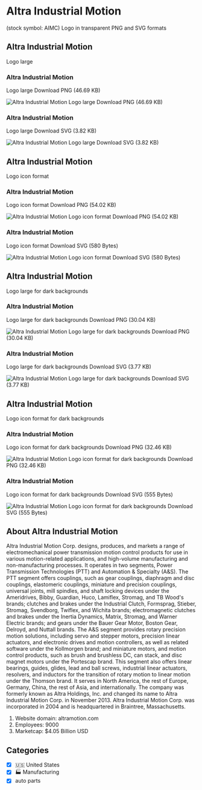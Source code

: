 # Altra Industrial Motion
 (stock symbol: AIMC) Logo in transparent PNG and SVG formats

## Altra Industrial Motion
 Logo large

### Altra Industrial Motion
 Logo large Download PNG (46.69 KB)

![Altra Industrial Motion
 Logo large Download PNG (46.69 KB)](/img/orig/AIMC_BIG-0dcb6cbb.png)

### Altra Industrial Motion
 Logo large Download SVG (3.82 KB)

![Altra Industrial Motion
 Logo large Download SVG (3.82 KB)](/img/orig/AIMC_BIG-b2db498d.svg)

## Altra Industrial Motion
 Logo icon format

### Altra Industrial Motion
 Logo icon format Download PNG (54.02 KB)

![Altra Industrial Motion
 Logo icon format Download PNG (54.02 KB)](/img/orig/AIMC-214c67c3.png)

### Altra Industrial Motion
 Logo icon format Download SVG (580 Bytes)

![Altra Industrial Motion
 Logo icon format Download SVG (580 Bytes)](/img/orig/AIMC-3d4f5325.svg)

## Altra Industrial Motion
 Logo large for dark backgrounds

### Altra Industrial Motion
 Logo large for dark backgrounds Download PNG (30.04 KB)

![Altra Industrial Motion
 Logo large for dark backgrounds Download PNG (30.04 KB)](/img/orig/AIMC_BIG.D-df4d1056.png)

### Altra Industrial Motion
 Logo large for dark backgrounds Download SVG (3.77 KB)

![Altra Industrial Motion
 Logo large for dark backgrounds Download SVG (3.77 KB)](/img/orig/AIMC_BIG.D-e1803e29.svg)

## Altra Industrial Motion
 Logo icon format for dark backgrounds

### Altra Industrial Motion
 Logo icon format for dark backgrounds Download PNG (32.46 KB)

![Altra Industrial Motion
 Logo icon format for dark backgrounds Download PNG (32.46 KB)](/img/orig/AIMC.D-8d95eca5.png)

### Altra Industrial Motion
 Logo icon format for dark backgrounds Download SVG (555 Bytes)

![Altra Industrial Motion
 Logo icon format for dark backgrounds Download SVG (555 Bytes)](/img/orig/AIMC.D-099b60ac.svg)

## About Altra Industrial Motion


Altra Industrial Motion Corp. designs, produces, and markets a range of electromechanical power transmission motion control products for use in various motion-related applications, and high-volume manufacturing and non-manufacturing processes. It operates in two segments, Power Transmission Technologies (PTT) and Automation & Specialty (A&S). The PTT segment offers couplings, such as gear couplings, diaphragm and disc couplings, elastomeric couplings, miniature and precision couplings, universal joints, mill spindles, and shaft locking devices under the Ameridrives, Bibby, Guardian, Huco, Lamiflex, Stromag, and TB Wood's brands; clutches and brakes under the Industrial Clutch, Formsprag, Stieber, Stromag, Svendborg, Twiflex, and Wichita brands; electromagnetic clutches and brakes under the Inertia Dynamics, Matrix, Stromag, and Warner Electric brands; and gears under the Bauer Gear Motor, Boston Gear, Delroyd, and Nuttall brands. The A&S segment provides rotary precision motion solutions, including servo and stepper motors, precision linear actuators, and electronic drives and motion controllers, as well as related software under the Kollmorgen brand; and miniature motors, and motion control products, such as brush and brushless DC, can stack, and disc magnet motors under the Portescap brand. This segment also offers linear bearings, guides, glides, lead and ball screws, industrial linear actuators, resolvers, and inductors for the transition of rotary motion to linear motion under the Thomson brand. It serves in North America, the rest of Europe, Germany, China, the rest of Asia, and internationally. The company was formerly known as Altra Holdings, Inc. and changed its name to Altra Industrial Motion Corp. in November 2013. Altra Industrial Motion Corp. was incorporated in 2004 and is headquartered in Braintree, Massachusetts.

1. Website domain: altramotion.com
2. Employees: 9000
3. Marketcap: $4.05 Billion USD


## Categories
- [x] 🇺🇸 United States
- [x] 🏭 Manufacturing
- [x] auto parts
